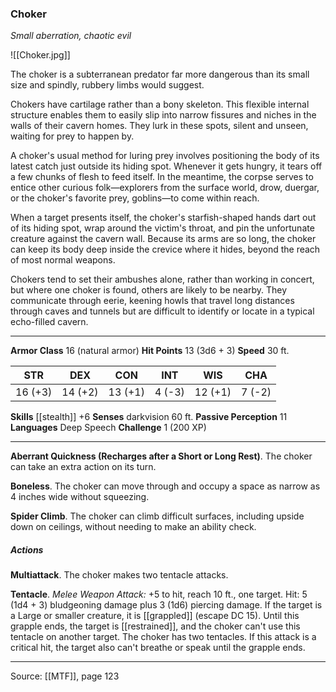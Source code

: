 ### Choker
_Small aberration, chaotic evil_

![[Choker.jpg]]

The choker is a subterranean predator far more dangerous than its small size and spindly, rubbery limbs would suggest.

Chokers have cartilage rather than a bony skeleton. This flexible internal structure enables them to easily slip into narrow fissures and niches in the walls of their cavern homes. They lurk in these spots, silent and unseen, waiting for prey to happen by.

A choker's usual method for luring prey involves positioning the body of its latest catch just outside its hiding spot. Whenever it gets hungry, it tears off a few chunks of flesh to feed itself. In the meantime, the corpse serves to entice other curious folk—explorers from the surface world, drow, duergar, or the choker's favorite prey, goblins—to come within reach.

When a target presents itself, the choker's starfish-shaped hands dart out of its hiding spot, wrap around the victim's throat, and pin the unfortunate creature against the cavern wall. Because its arms are so long, the choker can keep its body deep inside the crevice where it hides, beyond the reach of most normal weapons.

Chokers tend to set their ambushes alone, rather than working in concert, but where one choker is found, others are likely to be nearby. They communicate through eerie, keening howls that travel long distances through caves and tunnels but are difficult to identify or locate in a typical echo-filled cavern.



---

**Armor Class** 16 (natural armor)
**Hit Points** 13 (3d6 + 3)
**Speed** 30 ft.

| STR     | DEX     | CON     | INT     | WIS     | CHA     |
|---------|---------|---------|---------|---------|---------|
| 16 (+3) | 14 (+2) | 13 (+1) | 4 (-3) | 12 (+1) | 7 (-2) |

**Skills** [[stealth]] +6
**Senses** darkvision 60 ft.
**Passive Perception** 11
**Languages** Deep Speech
**Challenge** 1 (200 XP)

---

**Aberrant Quickness (Recharges after a Short or Long Rest)**. The choker can take an extra action on its turn.

**Boneless**. The choker can move through and occupy a space as narrow as 4 inches wide without squeezing.

**Spider Climb**. The choker can climb difficult surfaces, including upside down on ceilings, without needing to make an ability check.

##### Actions
**Multiattack**. The choker makes two tentacle attacks.

**Tentacle**. _Melee Weapon Attack:_ +5 to hit, reach 10 ft., one target. Hit: 5 (1d4 + 3) bludgeoning damage plus 3 (1d6) piercing damage. If the target is a Large or smaller creature, it is [[grappled]] (escape DC 15). Until this grapple ends, the target is [[restrained]], and the choker can't use this tentacle on another target. The choker has two tentacles. If this attack is a critical hit, the target also can't breathe or speak until the grapple ends.


---

Source: [[MTF]], page 123